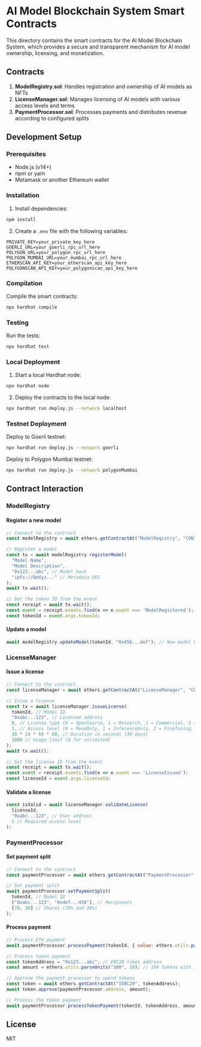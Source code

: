 # AI Model Blockchain System Smart Contracts

This directory contains the smart contracts for the AI Model Blockchain System, which provides a secure and transparent mechanism for AI model ownership, licensing, and monetization.

## Contracts

1. **ModelRegistry.sol**: Handles registration and ownership of AI models as NFTs
2. **LicenseManager.sol**: Manages licensing of AI models with various access levels and terms
3. **PaymentProcessor.sol**: Processes payments and distributes revenue according to configured splits

## Development Setup

### Prerequisites

- Node.js (v14+)
- npm or yarn
- Metamask or another Ethereum wallet

### Installation

1. Install dependencies:

```bash
npm install
```

2. Create a `.env` file with the following variables:

```
PRIVATE_KEY=your_private_key_here
GOERLI_URL=your_goerli_rpc_url_here
POLYGON_URL=your_polygon_rpc_url_here
POLYGON_MUMBAI_URL=your_mumbai_rpc_url_here
ETHERSCAN_API_KEY=your_etherscan_api_key_here
POLYGONSCAN_API_KEY=your_polygonscan_api_key_here
```

### Compilation

Compile the smart contracts:

```bash
npx hardhat compile
```

### Testing

Run the tests:

```bash
npx hardhat test
```

### Local Deployment

1. Start a local Hardhat node:

```bash
npx hardhat node
```

2. Deploy the contracts to the local node:

```bash
npx hardhat run deploy.js --network localhost
```

### Testnet Deployment

Deploy to Goerli testnet:

```bash
npx hardhat run deploy.js --network goerli
```

Deploy to Polygon Mumbai testnet:

```bash
npx hardhat run deploy.js --network polygonMumbai
```

## Contract Interaction

### ModelRegistry

#### Register a new model

```javascript
// Connect to the contract
const modelRegistry = await ethers.getContractAt("ModelRegistry", "CONTRACT_ADDRESS");

// Register a model
const tx = await modelRegistry.registerModel(
  "Model Name",
  "Model Description",
  "0x123...abc", // Model hash
  "ipfs://QmXyz..." // Metadata URI
);
await tx.wait();

// Get the token ID from the event
const receipt = await tx.wait();
const event = receipt.events.find(e => e.event === 'ModelRegistered');
const tokenId = event.args.tokenId;
```

#### Update a model

```javascript
await modelRegistry.updateModel(tokenId, "0x456...def"); // New model hash
```

### LicenseManager

#### Issue a license

```javascript
// Connect to the contract
const licenseManager = await ethers.getContractAt("LicenseManager", "CONTRACT_ADDRESS");

// Issue a license
const tx = await licenseManager.issueLicense(
  tokenId, // Model ID
  "0xabc...123", // Licensee address
  0, // License type (0 = OpenSource, 1 = Research, 2 = Commercial, 3 = Enterprise)
  1, // Access level (0 = ReadOnly, 1 = InferenceOnly, 2 = FineTuning, 3 = FullAccess)
  30 * 24 * 60 * 60, // Duration in seconds (30 days)
  1000 // Usage limit (0 for unlimited)
);
await tx.wait();

// Get the license ID from the event
const receipt = await tx.wait();
const event = receipt.events.find(e => e.event === 'LicenseIssued');
const licenseId = event.args.licenseId;
```

#### Validate a license

```javascript
const isValid = await licenseManager.validateLicense(
  licenseId,
  "0xabc...123", // User address
  1 // Required access level
);
```

### PaymentProcessor

#### Set payment split

```javascript
// Connect to the contract
const paymentProcessor = await ethers.getContractAt("PaymentProcessor", "CONTRACT_ADDRESS");

// Set payment split
await paymentProcessor.setPaymentSplit(
  tokenId, // Model ID
  ["0xabc...123", "0xdef...456"], // Recipients
  [70, 30] // Shares (70% and 30%)
);
```

#### Process payment

```javascript
// Process ETH payment
await paymentProcessor.processPayment(tokenId, { value: ethers.utils.parseEther("0.1") });

// Process token payment
const tokenAddress = "0x123...abc"; // ERC20 token address
const amount = ethers.utils.parseUnits("100", 18); // 100 tokens with 18 decimals

// Approve the payment processor to spend tokens
const token = await ethers.getContractAt("IERC20", tokenAddress);
await token.approve(paymentProcessor.address, amount);

// Process the token payment
await paymentProcessor.processTokenPayment(tokenId, tokenAddress, amount);
```

## License

MIT
